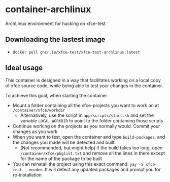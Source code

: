 # container-archlinux
ArchLinux environment for hacking on xfce-test

## Downloading the lastest image
-
  ```
  docker pull ghcr.io/xfce-test/xfce-test-archlinux:latest
  ```

## Ideal usage
This container is designed in a way that facilitates working on a local copy
of xfce source code, while being able to test your changes in the container.

To achieve this goal, when starting the container
* Mount a folder containing all the xfce-projects you want to work on at `/container/xfce/workdir`
    * Alternatively, use the script in `app/scripts/start.sh` and set the variable `LOCAL_WORKDIR` to point to
    the folder containing those scripts
* Continue working on the projects as you normally would. Commit your changes as you work
* When you want to test, open the container and type `build-packages`, and the changes you made will
be detected and built.
  * (Not recommended, but might help) if the build takes too long, open `/container/xfce/pkglist.txt` and remove all the lines in there except for the name of the package to be built
* You can reinstall the project using this exact command: `yay -S xfce-test --needed`. It will detect any updated packages and prompt you for re-installation
